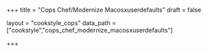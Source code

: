 +++
title = "Cops Chef/Modernize Macosxuserdefaults"
draft = false

layout = "cookstyle_cops"
data_path = ["cookstyle","cops_chef_modernize_macosxuserdefaults"]

+++

<!-- The content of this page is automatically generated from the
cops_chef_modernize_macosxuserdefaults.yml file in github.com/chef/cookstyle/docs-chef-io/data/cookstyle. -->
